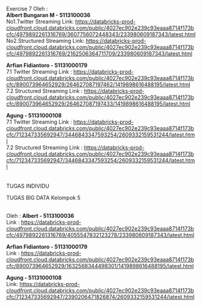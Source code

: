 Exercise 7
Oleh : <br />
<b>Albert Bungaran M            -  5113100036 </b><br />
No1.Twitter Streaming 
Link: https://databricks-prod-cloudfront.cloud.databricks.com/public/4027ec902e239c93eaaa8714f173bcfc/4979892261316769/3607756072448343/233980609187343/latest.html<br />
No2.Structured Streaming 
Link: https://databricks-prod-cloudfront.cloud.databricks.com/public/4027ec902e239c93eaaa8714f173bcfc/4979892261316769/2162506364711709/233980609187343/latest.html
<br />

<b>Arfian Fidiantoro            -  51131000179</b><br />
7.1 Twitter Streaming
Link  : https://databricks-prod-cloudfront.cloud.databricks.com/public/4027ec902e239c93eaaa8714f173bcfc/890073964652929/264627087197462/1419898616488195/latest.html<br />
7.2 Structured Streaming
Link  : https://databricks-prod-cloudfront.cloud.databricks.com/public/4027ec902e239c93eaaa8714f173bcfc/890073964652929/264627087197433/1419898616488195/latest.html<br />

<b>Agung                        -  51131000108</b><br />
7.1 Twitter Streaming
Link  : https://databricks-prod-cloudfront.cloud.databricks.com/public/4027ec902e239c93eaaa8714f173bcfc/712347335692947/3446843347593254/2609332159531244/latest.html<br />
7.2 Structured Streaming
Link  : https://databricks-prod-cloudfront.cloud.databricks.com/public/4027ec902e239c93eaaa8714f173bcfc/712347335692947/3446843347593254/2609332159531244/latest.html<br />
<br /><br />
TUGAS INDIVIDU

TUGAS BIG DATA
Kelompok 5
<br /><br /> 

Oleh : 
<b>Albert                     -  5113100036 </b><br />
Link :  https://databricks-prod-cloudfront.cloud.databricks.com/public/4027ec902e239c93eaaa8714f173bcfc/4979892261316769/4055547832123278/233980609187343/latest.html<br />

<b>Arfian Fidiantoro          -  51131000179</b><br />
Link : https://databricks-prod-cloudfront.cloud.databricks.com/public/4027ec902e239c93eaaa8714f173bcfc/890073964652929/1632568344498301/1419898616488195/latest.html

<b>Agung                      -  51131000108</b><br />
Link: https://databricks-prod-cloudfront.cloud.databricks.com/public/4027ec902e239c93eaaa8714f173bcfc/712347335692947/2390206471826874/2609332159531244/latest.html


